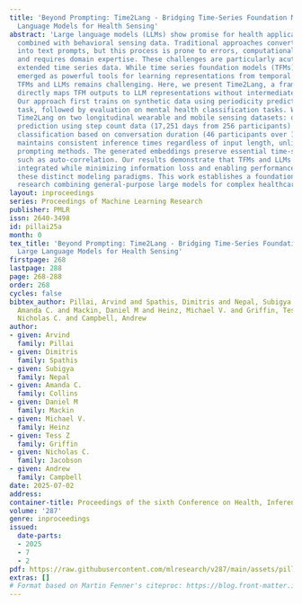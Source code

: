 ```yaml
---
title: 'Beyond Prompting: Time2Lang - Bridging Time-Series Foundation Models and Large
  Language Models for Health Sensing'
abstract: 'Large language models (LLMs) show promise for health applications when
  combined with behavioral sensing data. Traditional approaches convert sensor data
  into text prompts, but this process is prone to errors, computationally expensive,
  and requires domain expertise. These challenges are particularly acute when processing
  extended time series data. While time series foundation models (TFMs) have recently
  emerged as powerful tools for learning representations from temporal data, bridging
  TFMs and LLMs remains challenging. Here, we present Time2Lang, a framework that
  directly maps TFM outputs to LLM representations without intermediate text conversion.
  Our approach first trains on synthetic data using periodicity prediction as a pretext
  task, followed by evaluation on mental health classification tasks. We validate
  Time2Lang on two longitudinal wearable and mobile sensing datasets: daily depression
  prediction using step count data (17,251 days from 256 participants) and flourishing
  classification based on conversation duration (46 participants over 10 weeks). Time2Lang
  maintains consistent inference times regardless of input length, unlike traditional
  prompting methods. The generated embeddings preserve essential time-series characteristics
  such as auto-correlation. Our results demonstrate that TFMs and LLMs can be effectively
  integrated while minimizing information loss and enabling performance transfer across
  these distinct modeling paradigms. This work establishes a foundation for future
  research combining general-purpose large models for complex healthcare tasks.'
layout: inproceedings
series: Proceedings of Machine Learning Research
publisher: PMLR
issn: 2640-3498
id: pillai25a
month: 0
tex_title: 'Beyond Prompting: Time2Lang - Bridging Time-Series Foundation Models and
  Large Language Models for Health Sensing'
firstpage: 268
lastpage: 288
page: 268-288
order: 268
cycles: false
bibtex_author: Pillai, Arvind and Spathis, Dimitris and Nepal, Subigya and Collins,
  Amanda C. and Mackin, Daniel M and Heinz, Michael V. and Griffin, Tess Z and Jacobson,
  Nicholas C. and Campbell, Andrew
author:
- given: Arvind
  family: Pillai
- given: Dimitris
  family: Spathis
- given: Subigya
  family: Nepal
- given: Amanda C.
  family: Collins
- given: Daniel M
  family: Mackin
- given: Michael V.
  family: Heinz
- given: Tess Z
  family: Griffin
- given: Nicholas C.
  family: Jacobson
- given: Andrew
  family: Campbell
date: 2025-07-02
address:
container-title: Proceedings of the sixth Conference on Health, Inference, and Learning
volume: '287'
genre: inproceedings
issued:
  date-parts:
  - 2025
  - 7
  - 2
pdf: https://raw.githubusercontent.com/mlresearch/v287/main/assets/pillai25a/pillai25a.pdf
extras: []
# Format based on Martin Fenner's citeproc: https://blog.front-matter.io/posts/citeproc-yaml-for-bibliographies/
---
```

